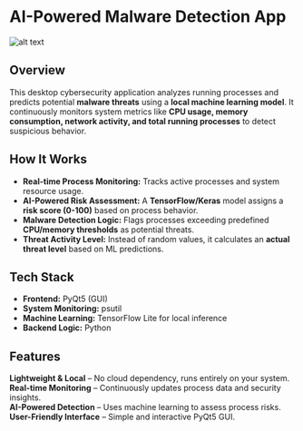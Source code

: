 # AI-Powered Malware Detection App

![alt text](https://github.com/rejzzzz/Team_Rwanda/image.jpg?raw=true)

## Overview

This desktop cybersecurity application analyzes running processes and predicts potential **malware threats** using a **local machine learning model**. It continuously monitors system metrics like **CPU usage, memory consumption, network activity, and total running processes** to detect suspicious behavior.

## How It Works

-   **Real-time Process Monitoring:** Tracks active processes and system resource usage.
-   **AI-Powered Risk Assessment:** A **TensorFlow/Keras** model assigns a **risk score (0-100)** based on process behavior.
-   **Malware Detection Logic:** Flags processes exceeding predefined **CPU/memory thresholds** as potential threats.
-   **Threat Activity Level:** Instead of random values, it calculates an **actual threat level** based on ML predictions.

## Tech Stack

-   **Frontend:** PyQt5 (GUI)
-   **System Monitoring:** psutil
-   **Machine Learning:** TensorFlow Lite for local inference
-   **Backend Logic:** Python

## Features

**Lightweight & Local** – No cloud dependency, runs entirely on your system.  
**Real-time Monitoring** – Continuously updates process data and security insights.  
**AI-Powered Detection** – Uses machine learning to assess process risks.  
**User-Friendly Interface** – Simple and interactive PyQt5 GUI.
